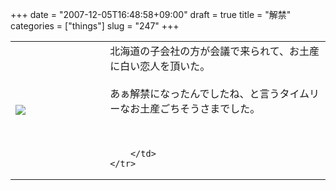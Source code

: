 +++
date = "2007-12-05T16:48:58+09:00"
draft = true
title = "解禁"
categories = ["things"]
slug = "247"
+++

<table width="100%">
	<tr>
		<td width="30%" valign="middle">
			<img src="https://keruru.net/images/475657e9ee277-071205-164439.jpg" border="0" />
		</td>
		<td width="70%" valign="middle">
			北海道の子会社の方が会議で来られて、お土産に白い恋人を頂いた。<br />
<br />
あぁ解禁になったんでしたね、と言うタイムリーなお土産ごちそうさまでした。<br />
<br />
<br />

		</td>
	</tr>
</table>
